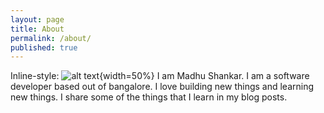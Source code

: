 ```yaml
---
layout: page
title: About
permalink: /about/
published: true
---
```

Inline-style: 
![alt text](/blog/images/MadhuShankar_Pic.jpg "Logo Title Text 1"){width=50%} I am Madhu Shankar. I am a software developer based out of bangalore. I love building new things and learning new things. I share some of the things that I learn in my blog posts.
